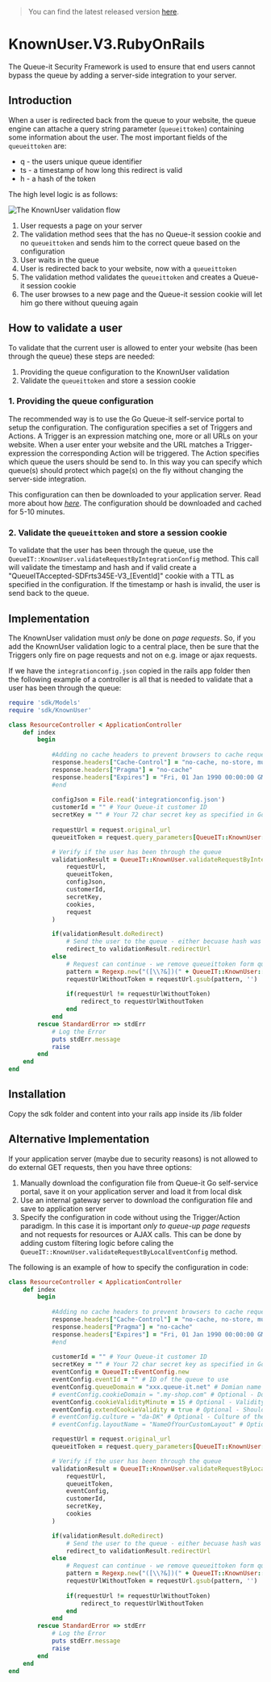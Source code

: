 >You can find the latest released version [here](https://github.com/queueit/KnownUser.V3.RubyOnRails/releases/latest).

# KnownUser.V3.RubyOnRails
The Queue-it Security Framework is used to ensure that end users cannot bypass the queue by adding a server-side integration to your server. 

## Introduction
When a user is redirected back from the queue to your website, the queue engine can attache a query string parameter (`queueittoken`) containing some information about the user. 
The most important fields of the `queueittoken` are:

 - q - the users unique queue identifier
 - ts - a timestamp of how long this redirect is valid
 - h - a hash of the token


The high level logic is as follows:

![The KnownUser validation flow](https://github.com/queueit/KnownUser.V3.RubyOnRails/blob/master/Documentation/KnownUser%20flow.PNG)

 1. User requests a page on your server
 2. The validation method sees that the has no Queue-it session cookie and no `queueittoken` and sends him to the correct queue based on the configuration
 3. User waits in the queue
 4. User is redirected back to your website, now with a `queueittoken`
 5. The validation method validates the `queueittoken` and creates a Queue-it session cookie
 6. The user browses to a new page and the Queue-it session cookie will let him go there without queuing again

## How to validate a user
To validate that the current user is allowed to enter your website (has been through the queue) these steps are needed:

 1. Providing the queue configuration to the KnownUser validation
 2. Validate the `queueittoken` and store a session cookie


### 1. Providing the queue configuration
The recommended way is to use the Go Queue-it self-service portal to setup the configuration. 
The configuration specifies a set of Triggers and Actions. A Trigger is an expression matching one, more or all URLs on your website. 
When a user enter your website and the URL matches a Trigger-expression the corresponding Action will be triggered. 
The Action specifies which queue the users should be send to. 
In this way you can specify which queue(s) should protect which page(s) on the fly without changing the server-side integration.

This configuration can then be downloaded to your application server. 
Read more about how *[here](https://github.com/queueit/KnownUser.V3.RubyOnRails/tree/master/Documentation)*. 
The configuration should be downloaded and cached for 5-10 minutes. 

### 2. Validate the `queueittoken` and store a session cookie
To validate that the user has been through the queue, use the `QueueIT::KnownUser.validateRequestByIntegrationConfig` method. 
This call will validate the timestamp and hash and if valid create a "QueueITAccepted-SDFrts345E-V3_[EventId]" cookie with a TTL as specified in the configuration.
If the timestamp or hash is invalid, the user is send back to the queue.


## Implementation
The KnownUser validation must *only* be done on *page requests*. 
So, if you add the KnownUser validation logic to a central place, then be sure that the Triggers only fire on page requests and not on e.g. image or ajax requests.

If we have the `integrationconfig.json` copied in the rails app folder then 
the following example of a controller is all that is needed to validate that a user has been through the queue:

```ruby
require 'sdk/Models'
require 'sdk/KnownUser'

class ResourceController < ApplicationController
	def index
		begin
			
			#Adding no cache headers to prevent browsers to cache requests
			response.headers["Cache-Control"] = "no-cache, no-store, must-revalidate"
			response.headers["Pragma"] = "no-cache"
			response.headers["Expires"] = "Fri, 01 Jan 1990 00:00:00 GMT"
			#end
			
			configJson = File.read('integrationconfig.json')
			customerId = "" # Your Queue-it customer ID
			secretKey = "" # Your 72 char secret key as specified in Go Queue-it self-service platform
		
			requestUrl = request.original_url
			queueitToken = request.query_parameters[QueueIT::KnownUser::QUEUEIT_TOKEN_KEY.to_sym]

			# Verify if the user has been through the queue
			validationResult = QueueIT::KnownUser.validateRequestByIntegrationConfig(
				requestUrl,
				queueitToken,
				configJson,
				customerId,
				secretKey,
				cookies,
				request
			)

			if(validationResult.doRedirect)			
				# Send the user to the queue - either becuase hash was missing or becuase is was invalid
				redirect_to validationResult.redirectUrl
			else
				# Request can continue - we remove queueittoken form querystring parameter to avoid sharing of user specific token				
				pattern = Regexp.new("([\\?&])(" + QueueIT::KnownUser::QUEUEIT_TOKEN_KEY + "=[^&]*)", Regexp::IGNORECASE)
				requestUrlWithoutToken = requestUrl.gsub(pattern, '')
				
				if(requestUrl != requestUrlWithoutToken)
					redirect_to requestUrlWithoutToken
				end
			end
		rescue StandardError => stdErr
			# Log the Error
			puts stdErr.message
			raise
		end
	end
end
```

## Installation
Copy the sdk folder and content into your rails app inside its /lib folder


## Alternative Implementation
If your application server (maybe due to security reasons) is not allowed to do external GET requests, then you have three options:

1. Manually download the configuration file from Queue-it Go self-service portal, save it on your application server and load it from local disk
2. Use an internal gateway server to download the configuration file and save to application server
3. Specify the configuration in code without using the Trigger/Action paradigm. In this case it is important *only to queue-up page requests* and not requests for resources or AJAX calls. 
This can be done by adding custom filtering logic before caling the `QueueIT::KnownUser.validateRequestByLocalEventConfig` method. 

The following is an example of how to specify the configuration in code:

```ruby
class ResourceController < ApplicationController	
	def index	
		begin
		
			#Adding no cache headers to prevent browsers to cache requests
			response.headers["Cache-Control"] = "no-cache, no-store, must-revalidate"
			response.headers["Pragma"] = "no-cache"
			response.headers["Expires"] = "Fri, 01 Jan 1990 00:00:00 GMT"
			#end
			
			customerId = "" # Your Queue-it customer ID
			secretKey = "" # Your 72 char secret key as specified in Go Queue-it self-service platform		
			eventConfig = QueueIT::EventConfig.new
			eventConfig.eventId = "" # ID of the queue to use
			eventConfig.queueDomain = "xxx.queue-it.net" # Domian name of the queue - usually in the format [CustomerId].queue-it.net
			# eventConfig.cookieDomain = ".my-shop.com" # Optional - Domain name where the Queue-it session cookie should be saved
			eventConfig.cookieValidityMinute = 15 # Optional - Validity of the Queue-it session cookie. Default is 10 minutes
			eventConfig.extendCookieValidity = true # Optional - Should the Queue-it session cookie validity time be extended each time the validation runs? Default is true.
			# eventConfig.culture = "da-DK" # Optional - Culture of the queue ticket layout in the format specified here: https:#msdn.microsoft.com/en-us/library/ee825488(v=cs.20).aspx Default is to use what is specified on Event
			# eventConfig.layoutName = "NameOfYourCustomLayout" # Optional - Name of the queue ticket layout - e.g. "Default layout by Queue-it". Default is to take what is specified on the Event

			requestUrl = request.original_url
			queueitToken = request.query_parameters[QueueIT::KnownUser::QUEUEIT_TOKEN_KEY.to_sym]

			# Verify if the user has been through the queue
			validationResult = QueueIT::KnownUser.validateRequestByLocalEventConfig(
				requestUrl,
				queueitToken,
				eventConfig,
				customerId,
				secretKey,
				cookies
			)

			if(validationResult.doRedirect)			
				# Send the user to the queue - either becuase hash was missing or becuase is was invalid
				redirect_to validationResult.redirectUrl
			else
				# Request can continue - we remove queueittoken form querystring parameter to avoid sharing of user specific token				
				pattern = Regexp.new("([\\?&])(" + QueueIT::KnownUser::QUEUEIT_TOKEN_KEY + "=[^&]*)", Regexp::IGNORECASE)
				requestUrlWithoutToken = requestUrl.gsub(pattern, '')
				
				if(requestUrl != requestUrlWithoutToken)
					redirect_to requestUrlWithoutToken
				end
			end
		rescue StandardError => stdErr
			# Log the Error
			puts stdErr.message
			raise
		end
	end
end
```
